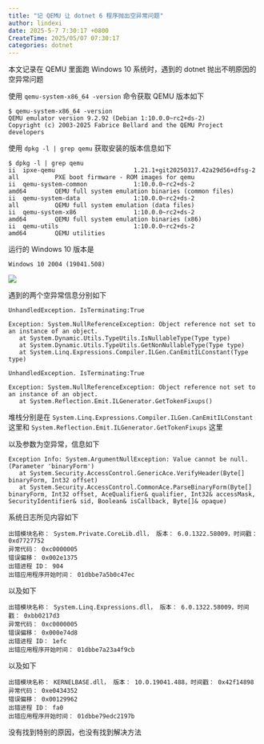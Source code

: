 ```yaml
---
title: "记 QEMU 让 dotnet 6 程序抛出空异常问题"
author: lindexi
date: 2025-5-7 7:30:17 +0800
CreateTime: 2025/05/07 07:30:17
categories: dotnet
---
```


本文记录在 QEMU 里面跑 Windows 10 系统时，遇到的 dotnet 抛出不明原因的空异常问题

<!--more-->


<!-- CreateTime:2025/05/07 07:30:17 -->

<!-- 发布 -->
<!-- 博客 -->

使用 `qemu-system-x86_64 -version` 命令获取 QEMU 版本如下

```
$ qemu-system-x86_64 -version
QEMU emulator version 9.2.92 (Debian 1:10.0.0~rc2+ds-2)
Copyright (c) 2003-2025 Fabrice Bellard and the QEMU Project developers
```

使用 `dpkg -l | grep qemu` 获取安装的版本信息如下

```
$ dpkg -l | grep qemu
ii  ipxe-qemu                      1.21.1+git20250317.42a29d56+dfsg-2 all          PXE boot firmware - ROM images for qemu
ii  qemu-system-common             1:10.0.0~rc2+ds-2                  amd64        QEMU full system emulation binaries (common files)
ii  qemu-system-data               1:10.0.0~rc2+ds-2                  all          QEMU full system emulation (data files)
ii  qemu-system-x86                1:10.0.0~rc2+ds-2                  amd64        QEMU full system emulation binaries (x86)
ii  qemu-utils                     1:10.0.0~rc2+ds-2                  amd64        QEMU utilities
```

运行的 Windows 10 版本是

```
Windows 10 2004 (19041.508)
```

<!-- ![](image/记 QEMU 让 dotnet 6 程序抛出空异常问题/记 QEMU 让 dotnet 6 程序抛出空异常问题0.png) -->
![](http://cdn.lindexi.site/lindexi%2F2025561954114937.jpg)

遇到的两个空异常信息分别如下

```
UnhandledException. IsTerminating:True 

Exception: System.NullReferenceException: Object reference not set to an instance of an object.
   at System.Dynamic.Utils.TypeUtils.IsNullableType(Type type)
   at System.Dynamic.Utils.TypeUtils.GetNonNullableType(Type type)
   at System.Linq.Expressions.Compiler.ILGen.CanEmitILConstant(Type type)
```

```
UnhandledException. IsTerminating:True 

Exception: System.NullReferenceException: Object reference not set to an instance of an object.
   at System.Reflection.Emit.ILGenerator.GetTokenFixups()
```

堆栈分别是在 `System.Linq.Expressions.Compiler.ILGen.CanEmitILConstant` 这里和 `System.Reflection.Emit.ILGenerator.GetTokenFixups` 这里

以及参数为空异常，信息如下

```
Exception Info: System.ArgumentNullException: Value cannot be null. (Parameter 'binaryForm')
   at System.Security.AccessControl.GenericAce.VerifyHeader(Byte[] binaryForm, Int32 offset)
   at System.Security.AccessControl.CommonAce.ParseBinaryForm(Byte[] binaryForm, Int32 offset, AceQualifier& qualifier, Int32& accessMask, SecurityIdentifier& sid, Boolean& isCallback, Byte[]& opaque)
```

系统日志所见内容如下

```
出错模块名称： System.Private.CoreLib.dll， 版本： 6.0.1322.58009，时间戳： 0xd7727752
异常代码： 0xc0000005
错误偏移： 0x002e1375
出错进程 ID： 904
出错应用程序开始时间： 01dbbe7a5b0c47ec
```

以及如下

```
出错模块名称： System.Linq.Expressions.dll， 版本： 6.0.1322.58009，时间戳： 0xbb0217d3
异常代码： 0xc0000005
错误偏移： 0x000e74d8
出错进程 ID： 1efc
出错应用程序开始时间： 01dbbe7a23a4f9cb
```

以及如下

```
出错模块名称： KERNELBASE.dll， 版本： 10.0.19041.488，时间戳： 0x42f14898
异常代码： 0xe0434352
错误偏移： 0x00129962
出错进程 ID： fa0
出错应用程序开始时间： 01dbbe79edc2197b
```

没有找到特别的原因，也没有找到解决方法

